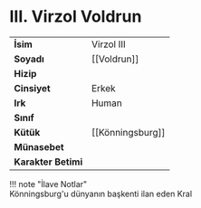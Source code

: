 # III. Virzol Voldrun  
|  |  |  
|---|---|  
| **İsim** | Virzol III |  
| **Soyadı** | [[Voldrun]] |  
| **Hizip** |  |  
| **Cinsiyet** | Erkek |  
| **Irk** | Human |  
| **Sınıf** |  |  
| **Kütük** | [[Könningsburg]] |  
| **Münasebet** |  |  
| **Karakter Betimi** |  |  
  
  
!!! note "İlave Notlar"  
	Könningsburg'u dünyanın başkenti ilan eden Kral  

